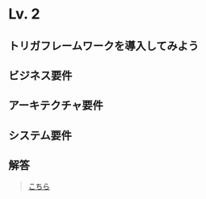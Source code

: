 # Lv. 2

## トリガフレームワークを導入してみよう

## ビジネス要件

## アーキテクチャ要件

## システム要件

## 解答

> [こちら](level-02-answer.md)
